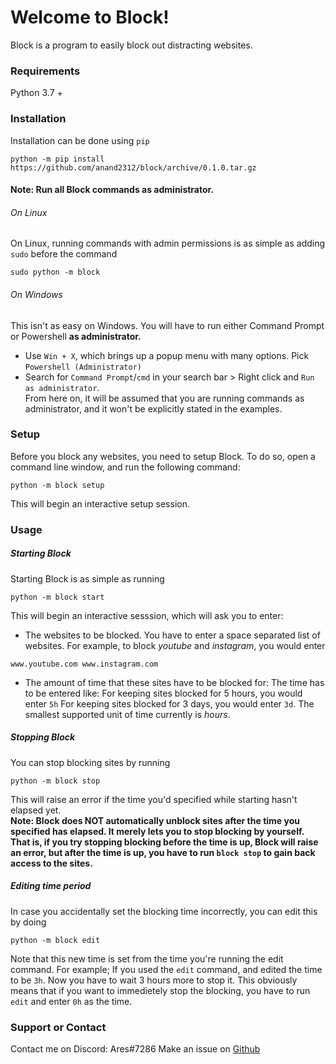 # Welcome to Block!
Block is a program to easily block out distracting websites.

### Requirements
Python 3.7 +

### Installation

Installation can be done using `pip`
```
python -m pip install https://github.com/anand2312/block/archive/0.1.0.tar.gz
```

#### Note: Run all Block commands as administrator. 
###### On Linux
On Linux, running commands with admin permissions is as simple as adding `sudo` before the command
```
sudo python -m block
```
###### On Windows
This isn't as easy on Windows.
You will have to run either Command Prompt or Powershell **as administrator.**
- Use `Win + X`, which brings up a popup menu with many options. Pick `Powershell (Administrator)`
- Search for `Command Prompt`/`cmd` in your search bar > Right click and `Run as administrator`.
\
From here on, it will be assumed that you are running commands as administrator, and it won't be explicitly stated in the examples.

### Setup

Before you block any websites, you need to setup Block.
To do so, open a command line window, and run the following command:
```
python -m block setup
```
This will begin an interactive setup session.

### Usage

##### Starting Block
Starting Block is as simple as running 
```
python -m block start
```
This will begin an interactive sesssion, which will ask you to enter:
- The websites to be blocked. You have to enter a space separated list of websites. For example, to block *youtube* and *instagram*, you would enter
```
www.youtube.com www.instagram.com
```
- The amount of time that these sites have to be blocked for:
The time has to be entered like:
For keeping sites blocked for 5 hours, you would enter `5h`
For keeping sites blocked for 3 days, you would enter `3d`.
The smallest supported unit of time currently is _hours_.

##### Stopping Block
You can stop blocking sites by running
```
python -m block stop
```
This will raise an error if the time you'd specified while starting hasn't elapsed yet.
\
**Note: Block does NOT automatically unblock sites after the time you specified has elapsed. It merely lets you to stop blocking by yourself.
That is, if you try stopping blocking before the time is up, Block will raise an error, but after the time is up, you have to run `block stop` to gain back access to the sites.**

##### Editing time period
In case you accidentally set the blocking time incorrectly, you can edit this by doing 
```
python -m block edit
```
Note that this new time is set from the time you're running the edit command.
For example;
If you used the `edit` command, and edited the time to be `3h`. Now you have to wait 3 hours more to stop it.
This obviously means that if you want to immedietely stop the blocking, you have to run `edit` and enter `0h` as the time.

### Support or Contact

Contact me on Discord: Ares#7286
Make an issue on [Github](https://github.com/anand2312/block)
